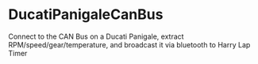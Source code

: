 # DucatiPanigaleCanBus
Connect to the CAN Bus on a Ducati Panigale, extract RPM/speed/gear/temperature, and broadcast it via bluetooth to Harry Lap Timer
